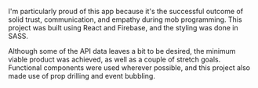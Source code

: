 I'm particularly proud of this app because it's the successful outcome of solid trust, communication, and empathy during mob programming. This project was built using React and Firebase, and the styling was done in SASS. 

Although some of the API data leaves a bit to be desired, the minimum viable product was achieved, as well as a couple of stretch goals. Functional components were used wherever possible, and this project also made use of prop drilling and event bubbling.
